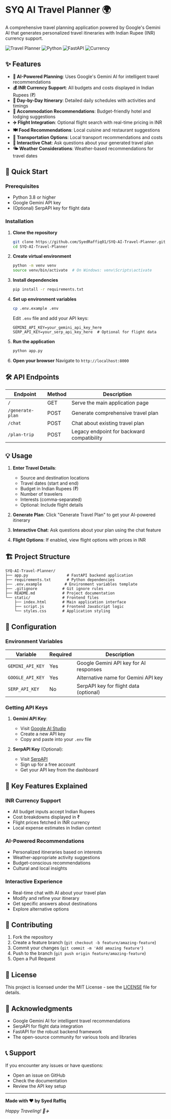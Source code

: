 # SYQ AI Travel Planner 🌍

A comprehensive travel planning application powered by Google's Gemini AI that generates personalized travel itineraries with Indian Rupee (INR) currency support.

![Travel Planner](https://img.shields.io/badge/Travel-Planner-blue)
![Python](https://img.shields.io/badge/Python-3.8+-green)
![FastAPI](https://img.shields.io/badge/FastAPI-Framework-red)
![Currency](https://img.shields.io/badge/Currency-INR-orange)

## ✨ Features

- **🤖 AI-Powered Planning**: Uses Google's Gemini AI for intelligent travel recommendations
- **💰 INR Currency Support**: All budgets and costs displayed in Indian Rupees (₹)
- **📅 Day-by-Day Itinerary**: Detailed daily schedules with activities and timings
- **🏨 Accommodation Recommendations**: Budget-friendly hotel and lodging suggestions
- **✈️ Flight Integration**: Optional flight search with real-time pricing in INR
- **🍽️ Food Recommendations**: Local cuisine and restaurant suggestions
- **🚌 Transportation Options**: Local transport recommendations and costs
- **💬 Interactive Chat**: Ask questions about your generated travel plan
- **🌤️ Weather Considerations**: Weather-based recommendations for travel dates

## 🚀 Quick Start

### Prerequisites
- Python 3.8 or higher
- Google Gemini API key
- (Optional) SerpAPI key for flight data

### Installation

1. **Clone the repository**
   ```bash
   git clone https://github.com/SyedRaffiq01/SYQ-AI-Travel-Planner.git
   cd SYQ-AI-Travel-Planner
   ```

2. **Create virtual environment**
   ```bash
   python -m venv venv
   source venv/bin/activate  # On Windows: venv\Scripts\activate
   ```

3. **Install dependencies**
   ```bash
   pip install -r requirements.txt
   ```

4. **Set up environment variables**
   ```bash
   cp .env.example .env
   ```
   
   Edit `.env` file and add your API keys:
   ```
   GEMINI_API_KEY=your_gemini_api_key_here
   SERP_API_KEY=your_serp_api_key_here  # Optional for flight data
   ```

5. **Run the application**
   ```bash
   python app.py
   ```

6. **Open your browser**
   Navigate to `http://localhost:8000`

## 🛠️ API Endpoints

| Endpoint | Method | Description |
|----------|--------|-------------|
| `/` | GET | Serve the main application page |
| `/generate-plan` | POST | Generate comprehensive travel plan |
| `/chat` | POST | Chat about existing travel plan |
| `/plan-trip` | POST | Legacy endpoint for backward compatibility |

## 💡 Usage

1. **Enter Travel Details**:
   - Source and destination locations
   - Travel dates (start and end)
   - Budget in Indian Rupees (₹)
   - Number of travelers
   - Interests (comma-separated)
   - Optional: Include flight details

2. **Generate Plan**: Click "Generate Travel Plan" to get your AI-powered itinerary

3. **Interactive Chat**: Ask questions about your plan using the chat feature

4. **Flight Options**: If enabled, view flight options with prices in INR

## 🏗️ Project Structure

```
SYQ-AI-Travel-Planner/
├── app.py                 # FastAPI backend application
├── requirements.txt       # Python dependencies
├── .env.example          # Environment variables template
├── .gitignore           # Git ignore rules
├── README.md            # Project documentation
└── static/              # Frontend files
    ├── index.html       # Main application interface
    ├── script.js        # Frontend JavaScript logic
    └── styles.css       # Application styling
```

## 🔧 Configuration

### Environment Variables

| Variable | Required | Description |
|----------|----------|-------------|
| `GEMINI_API_KEY` | Yes | Google Gemini API key for AI responses |
| `GOOGLE_API_KEY` | Yes | Alternative name for Gemini API key |
| `SERP_API_KEY` | No | SerpAPI key for flight data (optional) |

### Getting API Keys

1. **Gemini API Key**:
   - Visit [Google AI Studio](https://makersuite.google.com/app/apikey)
   - Create a new API key
   - Copy and paste into your `.env` file

2. **SerpAPI Key** (Optional):
   - Visit [SerpAPI](https://serpapi.com/)
   - Sign up for a free account
   - Get your API key from the dashboard

## 🌟 Key Features Explained

### INR Currency Support
- All budget inputs accept Indian Rupees
- Cost breakdowns displayed in ₹
- Flight prices fetched in INR currency
- Local expense estimates in Indian context

### AI-Powered Recommendations
- Personalized itineraries based on interests
- Weather-appropriate activity suggestions
- Budget-conscious recommendations
- Cultural and local insights

### Interactive Experience
- Real-time chat with AI about your travel plan
- Modify and refine your itinerary
- Get specific answers about destinations
- Explore alternative options

## 🤝 Contributing

1. Fork the repository
2. Create a feature branch (`git checkout -b feature/amazing-feature`)
3. Commit your changes (`git commit -m 'Add amazing feature'`)
4. Push to the branch (`git push origin feature/amazing-feature`)
5. Open a Pull Request

## 📝 License

This project is licensed under the MIT License - see the [LICENSE](LICENSE) file for details.

## 🙏 Acknowledgments

- Google Gemini AI for intelligent travel recommendations
- SerpAPI for flight data integration
- FastAPI for the robust backend framework
- The open-source community for various tools and libraries

## 📞 Support

If you encounter any issues or have questions:
- Open an issue on GitHub
- Check the documentation
- Review the API key setup

---

**Made with ❤️ by Syed Raffiq**

*Happy Traveling! 🧳✈️*